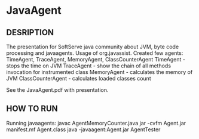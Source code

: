 # JavaAgent
## DESRIPTION
The presentation for SoftServe java community about JVM, byte code processing and javaagents.
Usage of org.javassist. 
Created few agents: TimeAgent, TraceAgent, MemoryAgent, ClassCounterAgent
TimeAgent - stops the time on JVM
TraceAgent - show the chain of all methods invocation for instrumented class
MemoryAgent - calculates the memory of JVM
ClassCounterAgent - calculates loaded classes count

See the JavaAgent.pdf with presentation.

## HOW TO RUN
Running javaagents:
javac AgentMemoryCounter.java
jar -cvfm Agent.jar  manifest.mf Agent.class
java -javaagent:Agent.jar AgentTester
